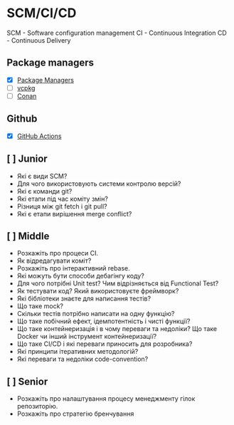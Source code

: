 # SCM/CI/CD

SCM - Software configuration management
CI - Continuous Integration
CD - Continuous Delivery

## Package managers

- [x] [Package Managers](https://caiorss.github.io/C-Cpp-Notes/package-managers.html)
- [ ] [vcpkg](https://vcpkg.io/en/docs/README.html)
- [ ] [Conan](https://docs.conan.io/en/latest/)

## Github

- [x] [GitHub Actions](https://docs.github.com/en/actions/learn-github-actions)

## [ ] Junior

- Які є види SCM?
- Для чого використовують системи контролю версій?
- Які є команди git?
- Які етапи під час коміту змін?
- Різниця між git fetch і git pull?
- Які є етапи вирішення merge conflict?

## [ ] Middle

- Розкажіть про процеси CI.
- Як відредагувати коміт?
- Розкажіть про інтерактивний rebase.
- Які можуть бути способи дебагінгу коду?
- Для чого потрібні Unit test? Чим відрізняється від Functional Test?
- Як тестувати код? Який використовуєте фреймворк?
- Які бібліотеки знаєте для написання тестів?
- Що таке mock?
- Скільки тестів потрібно написати на одну функцію?
- Що таке побічний ефект, ідемпотентність і чисті функції?
- Що таке контейнеризація і в чому переваги та недоліки? Що таке Docker чи інший інструмент контейнеризації?
- Що таке CI/CD і які переваги приносить для розробника?
- Які принципи ітеративних методологій?
- Які переваги та недоліки code-convention?

## [ ] Senior

- Розкажіть про налаштування процесу менеджменту гілок репозиторію.
- Розкажіть про стратегію бренчування
